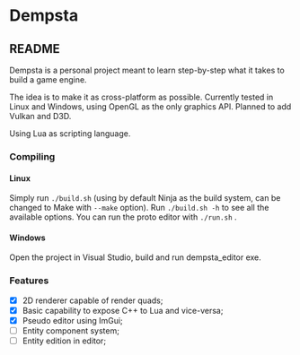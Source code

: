 # Dempsta

## README

Dempsta is a personal project meant to learn step-by-step what it takes to build a game engine.

The idea is to make it as cross-platform as possible. Currently tested in Linux and Windows, using OpenGL as the only graphics API. Planned to add Vulkan and D3D.

Using Lua as scripting language.

### Compiling

#### Linux

Simply run `./build.sh` (using by default Ninja as the build system, can be changed to Make with `--make` option). Run `./build.sh -h` to see all the available options. You can run the proto editor with `./run.sh` .

#### Windows

Open the project in Visual Studio, build and run dempsta_editor exe.

### Features

* [x] 2D renderer capable of render quads; 
* [x] Basic capability to expose C++ to Lua and vice-versa; 
* [x] Pseudo editor using ImGui; 
* [ ] Entity component system; 
* [ ] Entity edition in editor; 
